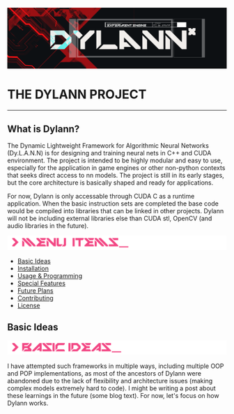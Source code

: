 ![title](https://github.com/DylanWaken/DylannDocs/blob/master/assets/Name.png)
# THE DYLANN PROJECT

----

## What is Dylann?

The Dynamic Lightweight Framework for Algorithmic Neural Networks (Dy.L.A.N.N) is for designing and training neural nets in C++ and CUDA environment. The project is intended to be
highly modular and easy to use, especially for the application in game engines or other non-python contexts
that seeks direct access to nn models. The project is still in its early stages, but the core architecture
is basically shaped and ready for applications. 

For now, Dylann is only accessable through CUDA C as a runtime application. When the basic instruction sets are completed 
the base code would be compiled into libraries that can be linked in other projects. Dylann will not be including external
libraries else than CUDA stl, OpenCV (and audio libraries in the future).

![menu-title](https://github.com/DylanWaken/DylannDocs/blob/master/assets/MenuItems.png)

- [Basic Ideas](#basic-ideas)
- [Installation](#installation)
- [Usage & Programming](#usage)
- [Special Features](#special-features)
- [Future Plans](#future-plans)
- [Contributing](#contributing)
- [License](#license)

## <a name="basic-ideas"> </a> Basic Ideas

![menu-title](https://github.com/DylanWaken/DylannDocs/blob/master/assets/BasicIdeas.png)

I have attempted such frameworks in multiple ways, including multiple OOP
and POP implementations, as most of the ancestors of Dylann were abandoned due to the lack of
flexibility and architecture issues (making complex models extremely hard to code). I might be
writing a post about these learnings in the future (some blog text). For now, let's focus on how
Dylann works. 

